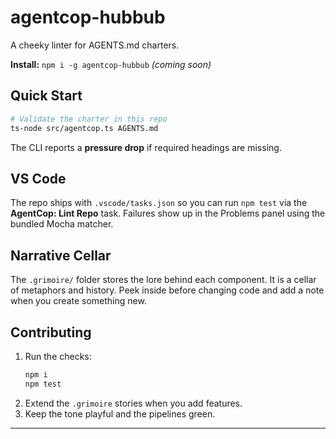 # agentcop-hubbub

A cheeky linter for AGENTS.md charters.

**Install:** `npm i -g agentcop-hubbub` _(coming soon)_

## Quick Start

```bash
# Validate the charter in this repo
ts-node src/agentcop.ts AGENTS.md
```

The CLI reports a **pressure drop** if required headings are missing.

## VS Code

The repo ships with `.vscode/tasks.json` so you can run `npm test` via the
**AgentCop: Lint Repo** task. Failures show up in the Problems panel using the
bundled Mocha matcher.

## Narrative Cellar

The `.grimoire/` folder stores the lore behind each component. It is a cellar of
metaphors and history. Peek inside before changing code and add a note when you
create something new.

## Contributing

1. Run the checks:
   ```bash
   npm i
   npm test
   ```
2. Extend the `.grimoire` stories when you add features.
3. Keep the tone playful and the pipelines green.

---
